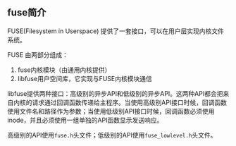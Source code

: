 ## fuse简介

FUSE(Filesystem in Userspace) 提供了一套接口，可以在用户层实现内核文件系统。

FUSE 由两部分组成：
1. fuse内核模块（由通用内核提供）
2. libfuse用户空间库，它实现与FUSE内核模块通信

libfuse提供两种接口：高级别的异步API和低级别的异步API。这两种API都会把来自内核的请求通过回调函数传递给主程序。当使用高级别API接口时候，回调函数使用文件名和路径作为参数；当使用低级别API接口时候，回调函数必须使用inode，并且必须使用一组单独的API函数显示发送响应。

高级别的API使用`fuse.h`头文件；低级别的API使用`fuse_lowlevel.h`头文件。

